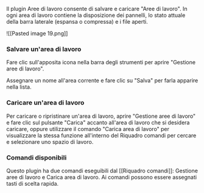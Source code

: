 Il plugin Aree di lavoro consente di salvare e caricare "Aree di lavoro". In ogni area di lavoro contiene la disposizione dei pannelli, lo stato attuale della barra laterale (espansa o compressa) e i file aperti.

![[Pasted image 19.png]]

### Salvare un'area di lavoro

Fare clic sull'apposita icona nella barra degli strumenti per aprire "Gestione aree di lavoro".

Assegnare un nome all'area corrente e fare clic su "Salva" per farla apparire nella lista.

### Caricare un'area di lavoro

Per caricare o ripristinare un'area di lavoro, aprire "Gestione aree di lavoro" e fare clic sul pulsante "Carica" accanto all'area di lavoro che si desidera caricare, oppure utilizzare il comando "Carica area di lavoro" per visualizzare la stessa funzione all'interno del Riquadro comandi per cercare e selezionare uno spazio di lavoro.

### Comandi disponibili

Questo plugin ha due comandi eseguibili dal [[Riquadro comandi]]: Gestione aree di lavoro e Carica area di lavoro. Ai comandi possono essere assegnati tasti di scelta rapida.